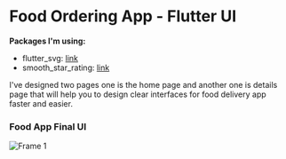 # Food Ordering App - Flutter UI

**Packages I'm using:**

- flutter_svg: [link](https://pub.dev/packages/flutter_svg)
- smooth_star_rating: [link](https://pub.dev/packages/smooth_star_rating)

I've designed two pages one is the home page and another one is details page that will help you to design clear interfaces for food delivery app faster and easier.

### Food App Final UI
![Frame 1](https://user-images.githubusercontent.com/36065206/147833297-6fafea54-c24e-4d7f-9bde-757cce11bccf.png)
